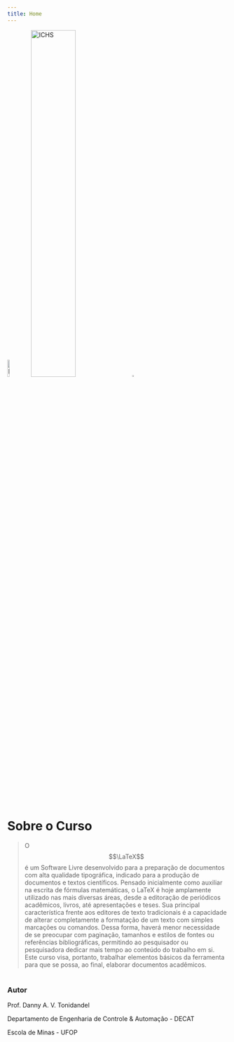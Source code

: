 ```yaml
---
title: Home
---
```


<div> 
    <img src="{{ '/images/logo-ichs.jpeg' | absolute_url }}" alt="ICHS" style="width:10%;" >
    <img src="{{ '/images/ichs2.jpg' | absolute_url }}" alt="ICHS" style="width:45%;" >
    <img src="{{ '/images/logo-universidade.jpg' | absolute_url }}" alt="UFOP" style="width:3%;" >
</div>

# Sobre o Curso

> O $$\LaTeX$$ é um Software Livre desenvolvido para a preparação de documentos com alta qualidade tipográfica, indicado para a produção de documentos e textos científicos. Pensado inicialmente como auxiliar na escrita de fórmulas matemáticas, o LaTeX é hoje amplamente utilizado nas mais diversas áreas, desde a editoração de periódicos acadêmicos, livros, até apresentações e teses. Sua principal característica frente aos editores de texto tradicionais é a capacidade de alterar completamente a formatação de um texto com simples marcações ou comandos. Dessa forma, haverá menor necessidade de se preocupar com paginação, tamanhos e estilos de fontes ou referências bibliográficas, permitindo ao pesquisador ou pesquisadora dedicar mais tempo ao conteúdo do trabalho em si. Este curso visa, portanto, trabalhar elementos básicos da ferramenta para que se possa, ao final, elaborar documentos acadêmicos.

# 

### Autor

Prof. Danny A. V. Tonidandel

Departamento de Engenharia de Controle & Automação - DECAT

Escola de Minas  - UFOP


